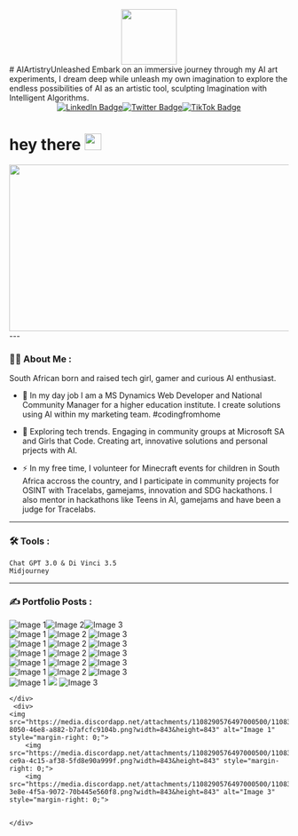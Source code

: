 
    
<div id="header" align="center">
  <img src="https://media.giphy.com/media/A7VSPEiRg7MxqjYZHb/giphy.gif" width="100"/>
</div># AIArtistryUnleashed
Embark on an immersive journey through my AI art experiments, I dream deep while unleash my own imagination to explore the endless possibilities of AI as an artistic tool, sculpting Imagination with Intelligent Algorithms. 
<div id="badges" style="display: flex; justify-content: center;">
  <a href="https://www.linkedin.com/in/rebecca-isherwood-b23007136/" target="_blank">
    <img src="https://img.shields.io/badge/LinkedIn-blue?style=for-the-badge&logo=linkedin&logoColor=white" alt="LinkedIn Badge"/>
  </a>
  <a href="https://twitter.com/DotBecca" target="_blank">
    <img src="https://img.shields.io/badge/Twitter-blue?style=for-the-badge&logo=twitter&logoColor=white" alt="Twitter Badge"/>
  </a>
  <a href="https://www.tiktok.com/@becca2point0" target="_blank">
    <img src="https://img.shields.io/badge/TikTok-black?style=for-the-badge&logo=tiktok&logoColor=white" alt="TikTok Badge"/>
  </a>
</div>
<h1>
  hey there
  <img src="https://media.giphy.com/media/hvRJCLFzcasrR4ia7z/giphy.gif" width="30px"/>
</h1>
<div align="center">
  <img src="https://media.giphy.com/media/3o6gb6d7TyqQrI17zi/giphy.gif" width="600" height="300"/>
</div>
---

### :woman_technologist: About Me :
South African born and raised tech girl, gamer and curious AI enthusiast.

- :telescope: In my day job I am a MS Dynamics Web Developer and National Community Manager for a higher education institute. I create solutions using AI within my marketing team. #codingfromhome

- :seedling: Exploring tech trends. Engaging in community groups at Microsoft SA and Girls that Code. Creating art, innovative solutions and personal prjects with AI.

- :zap: In my free time, I volunteer for Minecraft events for children in South Africa accross the country, and I participate in community projects for OSINT with Tracelabs, gamejams, innovation and SDG hackathons. I also mentor in hackathons like Teens in AI, gamejams and have been a judge for Tracelabs.


- ---

### :hammer_and_wrench: Tools :

<div>
  
    Chat GPT 3.0 & Di Vinci 3.5
    Midjourney
---

### :writing_hand: Portfolio Posts :
<!-- BLOG-POST-LIST:START -->
<!-- BLOG-POST-LIST:END -->
<div style="display: inline-flex;">
        <img src="https://media.discordapp.net/attachments/1108290576497000500/1115552400875454534/BeccaQ_Design_a_vibrant_scene_with_as_the_backdropreimagined_by_63269a1b-d35c-451d-9d68-ebb49bd578e7.png?width=843&height=843" alt="Image 1" style="margin-right: 0;">
        <img src="https://media.discordapp.net/attachments/1108290576497000500/1115551805133295636/BeccaQ_Design_a_vibrant_scene_with_as_the_backdropreimagined_by_c83a0c52-a837-4eba-b6e7-670d184402ef.png?width=843&height=843" alt="Image 2" style="margin-right: 0;">
        <img src="https://media.discordapp.net/attachments/1108290576497000500/1115550781286916156/BeccaQ_Design_a_vibrant_scene_with_Cyberland_Central_Plaza_as_t_f265aada-1eee-46d6-a067-344226307a30.png?width=843&height=843" alt="Image 3" style="margin-right: 0;">
          </div>
    <div>
        <img src="https://media.discordapp.net/attachments/1108290576497000500/1114229048349040800/BeccaQ_bahai_woman_cc50c27f-c8f7-44b7-90c4-0f122c3d1957.png?width=843&height=843" alt="Image 1" style="margin-right: 0;">
        <img src="https://media.discordapp.net/attachments/1108290576497000500/1113901210391543838/BeccaQ_magical_land_colorful_8e26580a-0fde-450f-b876-1afdecaded2e.webp?width=843&height=843?width=843&height=843" alt="Image 2" style="margin-right: 0;">
        <img src="https://media.discordapp.net/attachments/1108290576497000500/1113898025778172004/BeccaQ_creative_wireframe_designs_trending_a9ba5939-c6d4-4a8b-8cda-cd738645086a.png?width=843&height=843" alt="Image 3" style="margin-right: 0;">
      </div>
    <div>
      <img src="https://media.discordapp.net/attachments/1108290576497000500/1113896874768879726/BeccaQ_landing_page_simple_designsstudents_page_in_South_Africa_92083b00-b45a-4e5b-a2e8-f35a7520be9e.png?width=843&height=843" alt="Image 1" style="margin-right: 0;">
        <img src="https://media.discordapp.net/attachments/1108290576497000500/1113353034173526087/BeccaQ_higher_education_website_in_South_Africa_ux_ui_kit_Neumo_db737836-9fcb-4ee0-a879-e03eca30f29a.png?width=843&height=843" alt="Image 2" style="margin-right: 0;">
        <img src="https://media.discordapp.net/attachments/1108290576497000500/1113354296705175702/BeccaQ_higher_education_landing_page_for_international_students_87947f53-60af-4735-909c-00a7276394cf.png?width=843&height=843" alt="Image 3" style="margin-right: 0;">
    </div>
    <div>
       <img src="https://media.discordapp.net/attachments/1108290576497000500/1113203881212661822/BeccaQ_digital_character_kawaii_cute_as_a_wild_animal_full_body_9e9818d6-86f5-4cdf-9093-742cef3ed3fd.png?width=1888&height=843" alt="Image 1" style="margin-right: 0;">
        <img src="https://media.discordapp.net/attachments/1108290576497000500/1113199689744011366/BeccaQ_higher_education_website_ux_ui_kit_Neumorphism_design_st_a6ac8ab1-084c-47cb-b077-2b3f025af7c5.png?width=843&height=843" alt="Image 2" style="margin-right: 0;">
        <img src="https://media.discordapp.net/attachments/1108290576497000500/1113199238315262103/BeccaQ_digital_character_cute_as_a_wild_animal_full_body_and_he_7c07695b-7c61-458c-ac2d-8833c5ca7654.png?width=843&height=843" alt="Image 3" style="margin-right: 0;">   
      </div>
    <div>
    <img src="https://media.discordapp.net/attachments/1108290576497000500/1113194727433584802/BeccaQ_set_of_16_images_for_rigging_and_stitching_to_move_up_an_430b8a7a-fb1a-400a-877d-fe2da5192a9d.png?width=843&height=843" alt="Image 1" style="margin-right: 0;">
        <img src="https://media.discordapp.net/attachments/1108290576497000500/1113151882614022227/BeccaQ_set_of_6_walking_positions_character_8235109e-d9f5-43e7-8749-2b9f2e86b8b6.png?width=843&height=843" alt="Image 2" style="margin-right: 0;">
        <img src="https://media.discordapp.net/attachments/1108290576497000500/1110070751983304704/BeccaQ_4_individual_tarot_cards_ocean_theme_1f367022-4b88-44f8-a99e-8e65619907ed.webp?width=843&height=843" alt="Image 3" style="margin-right: 0;">   
      </div>
    <div>
        <img src="https://media.discordapp.net/attachments/1108290576497000500/1109643904061546556/BeccaQ_splash_screen_sustainable_city_9cd5b4ac-24d3-44eb-98f3-9db1f0bd1eb0.png?width=843&height=843" alt="Image 1" style="margin-right: 0;">
        <img src="https://media.discordapp.net/attachments/1108290576497000500/1109411993556877372/BeccaQ_esports_sustainable_game_6cd7f765-1927-489b-b162-3cf2b9752de7.png?width=843&height=843" alt="Image 2" style="margin-right: 0;">
        <img src="https://media.discordapp.net/attachments/1108290576497000500/1109410447603540039/BeccaQ_Mr_Green_who_is_a_sustainable_city_guide_and_always_happ_d2bd8896-c8b6-4f14-99aa-604f45b270e5.webp?width=843&height=843" alt="Image 3" style="margin-right: 0;">   
     </div>
    <div>
    <img src="https://media.discordapp.net/attachments/1108290576497000500/1109404642695200878/BeccaQ_a_girl_holding_a_glitter_rainbow_balloon_25ab46b8-28b9-4cc3-9d3a-64298d37d0f8.webp?width=843&height=843" alt="Image 1" style="margin-right: 0;">
        <img src="https://media.discordapp.net/attachments/1108290576497000500/1109403373276504164/BeccaQ_melissa_c8f7f64c-f3f2-4354-8e66-5971ce19796c.png?width=843&height=843" style="margin-right: 0;">
        <img src="https://media.discordapp.net/attachments/1108290576497000500/1108341008858624010/BeccaQ_tourist_attraction_south_africa_58b38d77-4f59-4590-8202-2edf5c8f4584.png?width=843&height=843" alt="Image 3" style="margin-right: 0;">   
    
    
    </div>
     <div>
    <img src="https://media.discordapp.net/attachments/1108290576497000500/1108340688984231956/BeccaQ_tourist_attraction_kwa_zulu_natal_749eaba9-8050-46e8-a882-b7afcfc9104b.png?width=843&height=843" alt="Image 1" style="margin-right: 0;">
        <img src="https://media.discordapp.net/attachments/1108290576497000500/1108340302617530498/BeccaQ_tourist_attraction_cape_town_e99ad769-ce9a-4c15-af38-5fd8e90a999f.png?width=843&height=843" style="margin-right: 0;">
        <img src="https://media.discordapp.net/attachments/1108290576497000500/1108338648610512927/BeccaQ_gauteng_tourist_attraction_70ba131e-3e8e-4f5a-9072-70b445e560f8.png?width=843&height=843" alt="Image 3" style="margin-right: 0;">   
    
    
    </div>
  
